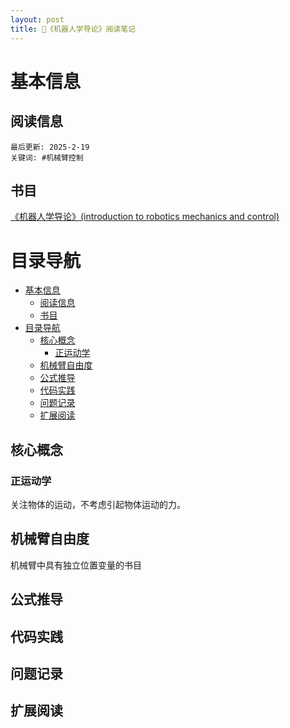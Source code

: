 ```yaml
---
layout: post
title: 👋《机器人学导论》阅读笔记
---
```

# 基本信息
## 阅读信息
`最后更新: 2025-2-19`  
`关键词: #机械臂控制`
<!--more-->
## 书目
[《机器人学导论》(introduction to robotics mechanics and control)](https://z-library.sk/book/18192065/4684aa/%E6%9C%BA%E5%99%A8%E4%BA%BA%E5%AD%A6%E5%AF%BC%E8%AE%BA-introduction-to-robotics-mechanics-and-control.html) 

# 目录导航
- [基本信息](#基本信息)
  - [阅读信息](#阅读信息)
  - [书目](#书目)
- [目录导航](#目录导航)
  - [核心概念](#核心概念)
    - [正运动学](#正运动学)
  - [机械臂自由度](#机械臂自由度)
  - [公式推导](#公式推导)
  - [代码实践](#代码实践)
  - [问题记录](#问题记录)
  - [扩展阅读](#扩展阅读)

## 核心概念
### 正运动学
关注物体的运动，不考虑引起物体运动的力。

## 机械臂自由度
机械臂中具有独立位置变量的书目


## 公式推导

## 代码实践

## 问题记录

## 扩展阅读


